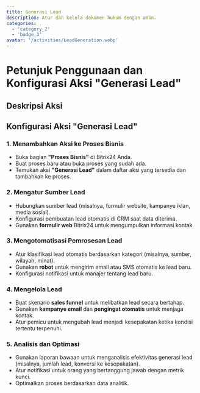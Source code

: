 ```yaml
---
title: Generasi Lead
description: Atur dan kelola dokumen hukum dengan aman.
categories: 
  - 'category_2'
  - 'badge_3'
avatar: '/activities/LeadGeneration.webp'
---
```


# Petunjuk Penggunaan dan Konfigurasi Aksi "Generasi Lead"

## Deskripsi Aksi

## **Konfigurasi Aksi "Generasi Lead"**

### 1. Menambahkan Aksi ke Proses Bisnis
- Buka bagian **"Proses Bisnis"** di Bitrix24 Anda.
- Buat proses baru atau buka proses yang sudah ada.
- Temukan aksi **"Generasi Lead"** dalam daftar aksi yang tersedia dan tambahkan ke proses.

### 2. Mengatur Sumber Lead
- Hubungkan sumber lead (misalnya, formulir website, kampanye iklan, media sosial).
- Konfigurasi pembuatan lead otomatis di CRM saat data diterima.
- Gunakan **formulir web** Bitrix24 untuk mengumpulkan informasi kontak.

### 3. Mengotomatisasi Pemrosesan Lead
- Atur klasifikasi lead otomatis berdasarkan kategori (misalnya, sumber, wilayah, minat).
- Gunakan **robot** untuk mengirim email atau SMS otomatis ke lead baru.
- Konfigurasi notifikasi untuk manajer tentang lead baru.

### 4. Mengelola Lead
- Buat skenario **sales funnel** untuk melibatkan lead secara bertahap.
- Gunakan **kampanye email** dan **pengingat otomatis** untuk menjaga kontak.
- Atur pemicu untuk mengubah lead menjadi kesepakatan ketika kondisi tertentu terpenuhi.

### 5. Analisis dan Optimasi
- Gunakan laporan bawaan untuk menganalisis efektivitas generasi lead (misalnya, jumlah lead, konversi ke kesepakatan).
- Atur notifikasi untuk orang yang bertanggung jawab dengan metrik kunci.
- Optimalkan proses berdasarkan data analitik.